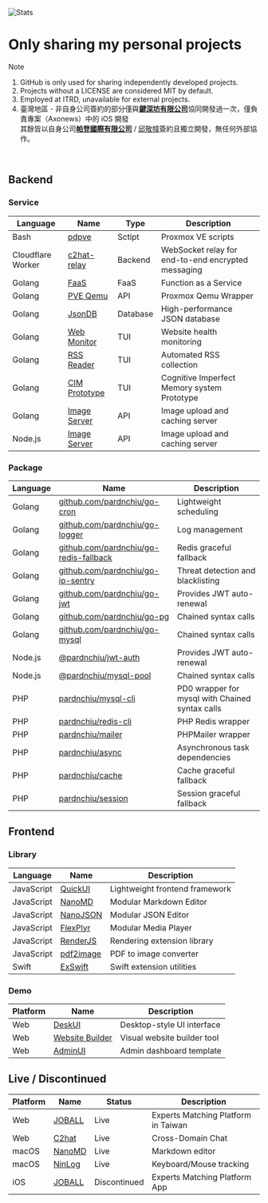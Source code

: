 ![Stats](https://github-readme-stats-sigma-five.vercel.app/api?username=pardnchiu&show_icons=true&count_private=true)

# Only sharing my personal projects
> [!Note]
> 1. GitHub is only used for sharing independently developed projects.
> 2. Projects without a LICENSE are considered MIT by default.
> 3. Employed at ITRD, unavailable for external projects.
> 4. 臺灣地區 - 非自身公司簽約的部分僅與[**鍵深坊有限公司**](https://findbiz.nat.gov.tw/fts/query/QueryBar/queryInit.do?banNo=00248098)協同開發過一次，僅負責專案（Axonews）中的 iOS 開發<br>
>   其餘皆以自身公司[**帕登國際有限公司**](https://findbiz.nat.gov.tw/fts/query/QueryBar/queryInit.do?banNo=24924502) / [邱敬幃](https://linkedin.com/in/pardnchiu)簽約且獨立開發，無任何外部協作。

<br>

## Backend

### Service

| Language | Name | Type | Description |
|-|-|-|-|
| Bash | [pdpve](https://github.com/pardnchiu/pdpve) | Sctipt | Proxmox VE scripts |
| Cloudflare Worker | [c2hat-relay](https://github.com/pardnchiu/c2hat-relay) | Backend | WebSocket relay for end-to-end encrypted messaging |
| Golang | [FaaS](https://github.com/pardnchiu/go-faas) | FaaS | Function as a Service |
| Golang | [PVE Qemu](https://github.com/pardnchiu/go-qemu) | API | Proxmox Qemu Wrapper |
| Golang | [JsonDB](https://github.com/pardnchiu/JsonDB) | Database | High-performance JSON database |
| Golang | [Web Monitor](https://github.com/pardnchiu/web-monitor) | TUI | Website health monitoring |
| Golang | [RSS Reader](https://github.com/pardnchiu/rss-reader) | TUI | Automated RSS collection |
| Golang | [CIM Prototype](https://github.com/pardnchiu/cim-prototype) | TUI | Cognitive Imperfect Memory system Prototype |
| Golang | [Image Server](https://github.com/pardnchiu/demo-go-image-server) | API | Image upload and caching server |
| Node.js | [Image Server](https://github.com/pardnchiu/demo-node-image-server) | API | Image upload and caching server |

### Package

| Language | Name | Description |
|-|-|-|
| Golang | [github.com/pardnchiu/go-cron](https://pkg.go.dev/github.com/pardnchiu/go-cron) | Lightweight scheduling |
| Golang | [github.com/pardnchiu/go-logger](https://pkg.go.dev/github.com/pardnchiu/go-logger) | Log management |
| Golang | [github.com/pardnchiu/go-redis-fallback](https://pkg.go.dev/github.com/pardnchiu/go-redis-fallback) | Redis graceful fallback |
| Golang | [github.com/pardnchiu/go-ip-sentry](https://pkg.go.dev/github.com/pardnchiu/golang-ip-sentry) | Threat detection and blacklisting |
| Golang | [github.com/pardnchiu/go-jwt](https://pkg.go.dev/github.com/pardnchiu/go-jwt) | Provides JWT auto-renewal |
| Golang | [github.com/pardnchiu/go-pg](https://pkg.go.dev/github.com/pardnchiu/go-pg) | Chained syntax calls |
| Golang | [github.com/pardnchiu/go-mysql](https://pkg.go.dev/github.com/pardnchiu/go-mysql) | Chained syntax calls |
| Node.js | [@pardnchiu/jwt-auth](https://www.npmjs.com/package/@pardnchiu/jwt-auth) | Provides JWT auto-renewal |
| Node.js | [@pardnchiu/mysql-pool](https://www.npmjs.com/package/@pardnchiu/mysql-pool) | Chained syntax calls |
| PHP | [pardnchiu/mysql-cli](https://packagist.org/packages/pardnchiu/mysql-cli) | PD0 wrapper for mysql with Chained syntax calls |
| PHP | [pardnchiu/redis-cli](https://packagist.org/packages/pardnchiu/redis-cli) | PHP Redis wrapper |
| PHP | [pardnchiu/mailer](https://packagist.org/packages/pardnchiu/mailer) | PHPMailer wrapper |
| PHP | [pardnchiu/async](https://packagist.org/packages/pardnchiu/async) | Asynchronous task dependencies |
| PHP | [pardnchiu/cache](https://packagist.org/packages/pardnchiu/cache) | Cache graceful fallback |
| PHP | [pardnchiu/session](https://packagist.org/packages/pardnchiu/session) | Session graceful fallback |

## Frontend

### Library

| Language | Name | Description |
|-|-|-|
| JavaScript | [QuickUI](https://quickui.pardn.io) | Lightweight frontend framework |
| JavaScript | [NanoMD](https://nanomd.pardn.io) | Modular Markdown Editor |
| JavaScript | [NanoJSON](https://nanojson.pardn.io) | Modular JSON Editor |
| JavaScript | [FlexPlyr](https://flexplyr.pardn.io) | Modular Media Player |
| JavaScript | [RenderJS](https://renderjs.pardn.io) | Rendering extension library |
| JavaScript | [pdf2image](https://pdf2image.pardn.io/) | PDF to image converter |
| Swift | [ExSwift](https://github.com/pardnchiu/ExSwift) | Swift extension utilities |

### Demo

| Platform | Name | Description |
|-|-|-|
| Web | [DeskUI](https://github.com/pardnltd/DeskUI) | Desktop-style UI interface |
| Web | [Website Builder](https://webui.pardn.io) | Visual website builder tool |
| Web | [AdminUI](https://adminui.pardn.io) | Admin dashboard template |

## Live / Discontinued

| Platform | Name | Status | Description |
|-|-|-|-|
| Web | [JOBALL](https://joball.tw) | Live | Experts Matching Platform in Taiwan |
| Web | [C2hat](https://chromewebstore.google.com/detail/c2hat-cross-domain-chat/chngimmfgmkpninihhljpidnieocmhdn) | Live | Cross-Domain Chat |
| macOS | [NanoMD](https://apps.apple.com/us/app/nanomd-markdown-%E7%B7%A8%E8%BC%AF%E5%99%A8/id6740427920) | Live | Markdown editor |
| macOS | [NinLog](https://apps.apple.com/tw/app/ninlog-%E9%8D%B5%E7%9B%A4%E6%BB%91%E9%BC%A0%E8%BF%BD%E8%B9%A4/id6741706238) | Live | Keyboard/Mouse tracking |
| iOS | [JOBALL](https://appadvice.com/app/joball-e6-8e-a5-e6-b4-bd/1272878907.amp) | Discontinued | Experts Matching Platform App |

